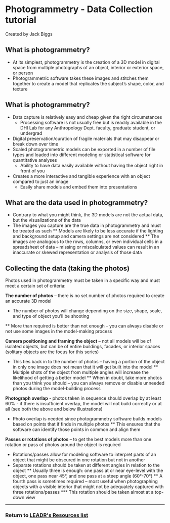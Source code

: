 # Photogrammetry - Data Collection tutorial
Created by Jack Biggs

## What is photogrammetry?
* At its simplest, photogrammetry is the creation of a 3D model in digital space from multiple photographs of an object, interior or exterior space, or person
* Photogrammetric software takes these images and stitches them together to create a model that replicates the subject’s shape, color, and texture

## What is photogrammetry?
* Data capture is relatively easy and cheap given the right circumstances
  * Processing software is not usually free but is readily available in the DHI Lab for any Anthropology Dept. faculty, graduate student, or undergrad
* Digital preservation/curation of fragile materials that may disappear or break down over time
* Scaled photogrammetric models can be exported in a number of file types and loaded into different modeling or statistical software for quantitative analyses 
  * Ability to have data easily available without having the object right in front of you
* Creates a more interactive and tangible experience with an object compared to just an image
  * Easily share models and embed them into presentations

## What are the data used in photogrammetry?
* Contrary to what you might think, the 3D models are not the actual data, but the visualizations of the data
* The images you capture are the true data in photogrammetry and must be treated as such
** Models are likely to be less accurate if the lighting and background setup and camera settings are not considered
** The images are analogous to the rows, columns, or even individual cells in a spreadsheet of data – missing or miscalculated values can result in an inaccurate or skewed representation or analysis of those data

## Collecting the data (taking the photos)
Photos used in photogrammetry must be taken in a specific way and must meet a certain set of criteria:

**The number of photos** – there is no set number of photos required to create an accurate 3D model

* The number of photos will change depending on the size, shape, scale, and type of object you’ll be shooting

** More than required is better than not enough – you can always disable or not use some images in the model-making process 

**Camera positioning and framing the object** – not all models will be of isolated objects, but can be of entire buildings, facades, or interior spaces (solitary objects are the focus for this series)

* This ties back in to the number of photos – having a portion of the object in only one image does not mean that it will get built into the model
** Multiple shots of the object from multiple angles will increase the likelihood of getting a better model
** When in doubt, take more photos than you think you should – you can always remove or disable unneeded photos during the model-building process

**Photograph overlap** - photos taken in sequence should overlap by at least 60% - if there is insufficient overlap, the model will not build correctly or at all (see both the above and below illustrations)
* Photo overlap is needed since photogrammetry software builds models based on points that if finds in multiple photos
** This ensures that the software can identify those points in common and align them

**Passes or rotations of photos** – to get the best models more than one rotation or pass of photos around the object is required
* Rotations/passes allow for modeling software to interpret parts of an object that might be obscured in one rotation but not in another
* Separate rotations should be taken at different angles in relation to the object
** Usually three is enough: one pass at or near eye-level with the object, one pass near 45°, and one pass at a steep angle (60°-70°)
** A fourth pass is sometimes required – most useful when photographing objects with a visible interior that might not be adequately captured with three rotations/passes
*** This rotation should be taken almost at a top-down view


  
-----
### Return to [LEADR's Resources list](https://leadr-msu.github.io/)
